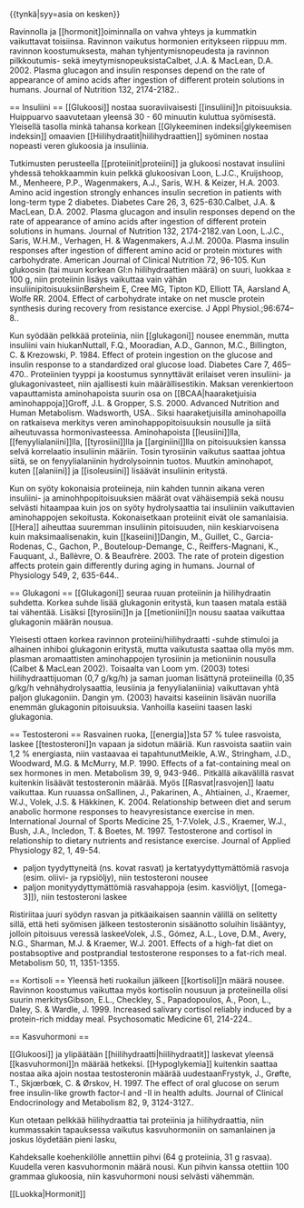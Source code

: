 {{tynkä|syy=asia on kesken}}

Ravinnolla ja [[hormonit]]oiminnalla on vahva yhteys ja kummatkin vaikuttavat toisiinsa. Ravinnon vaikutus hormonien eritykseen riippuu mm. ravinnon koostumuksesta, mahan tyhjentymisnopeudesta ja ravinnon pilkkoutumis- sekä imeytymisnopeuksista<ref>Calbet, J.A. & MacLean, D.A. 2002. Plasma glucagon and insulin responses depend on the rate of appearance of amino acids after ingestion of different protein solutions in humans. Journal of Nutrition 132, 2174-2182.</ref>. 

== Insuliini ==
[[Glukoosi]] nostaa suoraviivaisesti [[insuliini]]n pitoisuuksia. Huippuarvo saavutetaan yleensä 30 - 60 minuutin kuluttua syömisestä. Yleisellä tasolla minkä tahansa korkean [[Glykeeminen indeksi|glykeemisen indeksin]] omaavien [[Hiilihydraatit|hiilihydraattien]] syöminen nostaa nopeasti veren glukoosia ja insuliinia.

Tutkimusten perusteella [[proteiinit|proteiini]] ja glukoosi nostavat insuliini yhdessä tehokkaammin kuin pelkkä glukoosi<ref>van Loon, L.J.C., Kruijshoop, M., Menheere, P.P., Wagenmakers, A.J., Saris, W.H. & Keizer, H.A. 2003. Amino acid ingestion strongly enhances insulin secretion in patients with long-term type 2 diabetes. Diabetes Care 26, 3, 625-630.</ref><ref>Calbet, J.A. & MacLean, D.A. 2002. Plasma glucagon and insulin responses depend on the rate of appearance of amino acids after ingestion of different protein solutions in humans. Journal of Nutrition 132, 2174-2182.</ref><ref>van Loon, L.J.C., Saris, W.H.M., Verhagen, H. & Wagenmakers, A.J.M. 2000a. Plasma insulin responses after ingestion of different amino acid or protein mixtures with carbohydrate. American Journal of Clinical Nutrition 72, 96-105</ref>. Kun glukoosin (tai muun korkean GI:n hiilihydraattien määrä) on suuri, luokkaa ≥ 100 g, niin proteiinin lisäys vaikuttaa vain vähän insuliinipitoisuuksiin<ref>Børsheim E, Cree MG, Tipton KD, Elliott TA, Aarsland A, Wolfe RR. 2004. Effect of carbohydrate intake on net muscle protein synthesis during recovery from resistance exercise. J Appl Physiol.;96:674–8.</ref>. 

Kun syödään pelkkää proteiinia, niin [[glukagoni]] nousee enemmän, mutta insuliini vain hiukan<ref>Nuttall, F.Q., Mooradian, A.D., Gannon, M.C., Billington, C. & Krezowski, P. 1984. Effect of protein ingestion on the glucose and insulin response to a standardized oral glucose load. Diabetes Care 7, 465–470.</ref>. Proteiinien tyyppi ja koostumus synnyttävät erilaiset veren insuliini- ja glukagonivasteet, niin ajallisesti kuin määrällisestikin. Maksan verenkiertoon vapauttamista aminohapoista suurin osa on [[BCAA|haaraketjuisia aminohappoja]]<ref>Groff, J.L. & Gropper, S.S. 2000. Advanced Nutrition and Human Metabolism. Wadsworth, USA.</ref>. Siksi haaraketjuisilla aminohapoilla on ratkaiseva merkitys veren aminohappopitoisuuksin nousulle ja siitä aiheutuvassa hormonivasteessa. Aminohapoista [[leusiini]]lla, [[fenyylialaniini]]lla, [[tyrosiini]]lla ja [[arginiini]]lla on pitoisuuksien kanssa selvä korrelaatio insuliinin määriin. Tosin tyrosiinin vaikutus saattaa johtua siitä, se on fenyylialaniinin hydrolysoinnin tuotos. Muutkin aminohapot, kuten [[alaniini]] ja [[isoleusiini]] lisäävät insuliinin eritystä.

Kun on syöty kokonaisia proteiineja, niin kahden tunnin aikana veren insuliini- ja aminohhpopitoisuuksien määrät ovat vähäisempiä sekä nousu selvästi hitaampaa kuin jos on syöty hydrolysaattia tai insuliiniin vaikuttavien aminohappojen sekoitusta. Kokonaisetkaan proteiinit eivät ole samanlaisia. [[Hera]] aiheuttaa suuremman insuliinin pitoisuuden, niin keskiarvoisena kuin maksimaalisenakin, kuin [[kaseiini]]<ref>Dangin, M., Guillet, C., Garcia-Rodenas, C., Gachon, P., Bouteloup-Demange, C., Reiffers-Magnani, K., Fauquant, J., Ballèvre, O. & Beaufrère. 2003. The rate of protein digestion affects protein gain differently during aging in humans. Journal of Physiology 549, 2, 635-644.</ref>.

== Glukagoni ==
[[Glukagoni]] seuraa ruuan proteiinin ja hiilihydraatin suhdetta. Korkea suhde lisää glukagonin eritystä, kun taasen matala estää tai vähentää. Lisäksi [[tyrosiini]]n ja [[metioniini]]n nousu saataa vaikuttaa glukagonin määrän nousua.

Yleisesti ottaen korkea ravinnon proteiini/hiilihydraatti -suhde stimuloi ja alhainen inhiboi glukagonin eritystä, mutta vaikutusta saattaa olla myös mm. plasman aromaattisten
aminohappojen tyrosiinin ja metioniinin nousulla (Calbet & MacLean 2002). Toisaalta van Loom ym. (2003) totesi hiilihydraattijuoman (0,7 g/kg/h) ja saman juoman lisättynä proteiineilla (0,35 g/kg/h vehnähydrolysaattia, leusiinia ja fenyylialaniinia) vaikuttavan yhtä paljon glukagoniin. Dangin ym. (2003) havaitsi kaseiinin lisävän nuorilla enemmän glukagonin pitoisuuksia. Vanhoilla kaseiini taasen laski glukagonia.

== Testosteroni ==
Rasvainen ruoka, [[energia]]sta 57 % tulee rasvoista, laskee [[testosteroni]]n vapaan ja sidotun määriä. Kun rasvoista saatiin vain 1,2 % energiasta, niin vastaavaa ei tapahtunut<ref>Meikle, A.W., Stringham, J.D., Woodward, M.G. & McMurry, M.P. 1990. Effects of a fat-containing meal on sex hormones in men. Metabolism 39, 9, 943-946.</ref>. Pitkällä aikavälillä rasvat kuitenkin lisäävät testosteronin määrää. Myös [[Rasvat|rasvojen]] laatu vaikuttaa. Kun ruuassa on<ref>Sallinen, J., Pakarinen, A., Ahtiainen, J., Kraemer, W.J., Volek, J.S. & Häkkinen, K. 2004. Relationship between diet and serum anabolic hormone responses to heavyresistance exercise in men. International Journal of Sports Medicine 25, 1-7.</ref><ref>Volek, J.S., Kraemer, W.J., Bush, J.A., Incledon, T. & Boetes, M. 1997. Testosterone and cortisol in relationship to dietary nutrients and resistance exercise. Journal of Applied Physiology 82, 1, 49-54.</ref>
* paljon tyydyttyneitä (ns. kovat rasvat) ja kertatyydyttymättömiä rasvoja (esim. oliivi- ja rypsiöljy), niin testosteroni nousee
* paljon monityydyttymättömiä rasvahappoja (esim. kasviöljyt, [[omega-3]]), niin testosteroni laskee

Ristiriitaa juuri syödyn rasvan ja pitkäaikaisen saannin välillä on selitetty sillä, että heti syömisen jälkeen testosteronin sisäänotto soluihin lisääntyy, jolloin pitoisuus veressä laskee<ref>Volek, J.S., Gómez, A.L., Love, D.M., Avery, N.G., Sharman, M.J. & Kraemer, W.J. 2001. Effects of a high-fat diet on postabsoptive and postprandial testosterone responses to a fat-rich meal. Metabolism 50, 11, 1351-1355.</ref>

== Kortisoli ==
Yleensä heti ruokailun jälkeen [[kortisoli]]n määrä nousee. Ravinnon koostumus vaikuttaa myös kortisolin nousuun ja proteiineilla olisi suurin merkitys<ref>Gibson, E.L., Checkley, S., Papadopoulos, A., Poon, L., Daley, S. & Wardle, J. 1999. Increased salivary cortisol reliably induced by a protein-rich midday meal. Psychosomatic Medicine 61, 214-224.</ref>.

== Kasvuhormoni ==

[[Glukoosi]] ja ylipäätään [[hiilihydraatti|hiilihydraatit]] laskevat yleensä [[kasvuhormoni]]n määrää hetkeksi. [[Hypoglykemia]] kuitenkin saattaa nostaa aika ajoin nostaa testosteronin määrää uudestaan<ref>Frystyk, J., Grøfte, T., Skjœrbœk, C. & Ørskov, H. 1997. The effect of oral glucose on serum free insulin-like growth factor-I and -II in health adults. Journal of Clinical Endocrinology and Metabolism 82, 9, 3124-3127.</ref>.

Kun otetaan pelkkää hiilihydraattia tai proteiinia ja hiilihydraattia, niin kummassakin tapauksessa vaikutus kasvuhormoniin on samanlainen ja joskus löydetään pieni lasku,

Kahdeksalle koehenkilölle annettiin pihvi (64 g proteiinia, 31 g rasvaa). Kuudella veren kasvuhormonin määrä nousi. Kun pihvin kanssa otettiin 100 grammaa glukoosia, niin kasvuhormoni nousi selvästi vähemmän.


[[Luokka|Hormonit]]
